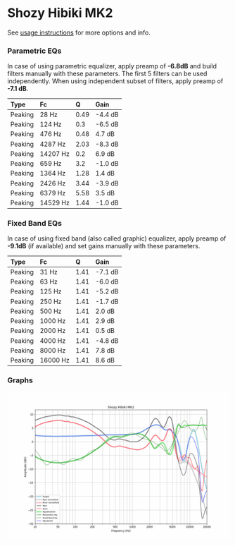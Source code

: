 # Shozy Hibiki MK2
See [usage instructions](https://github.com/jaakkopasanen/AutoEq#usage) for more options and info.

### Parametric EQs
In case of using parametric equalizer, apply preamp of **-6.8dB** and build filters manually
with these parameters. The first 5 filters can be used independently.
When using independent subset of filters, apply preamp of **-7.1 dB**.

| Type    | Fc       |    Q | Gain    |
|:--------|:---------|:-----|:--------|
| Peaking | 28 Hz    | 0.49 | -4.4 dB |
| Peaking | 124 Hz   | 0.3  | -6.5 dB |
| Peaking | 476 Hz   | 0.48 | 4.7 dB  |
| Peaking | 4287 Hz  | 2.03 | -8.3 dB |
| Peaking | 14207 Hz | 0.2  | 6.9 dB  |
| Peaking | 659 Hz   | 3.2  | -1.0 dB |
| Peaking | 1364 Hz  | 1.28 | 1.4 dB  |
| Peaking | 2426 Hz  | 3.44 | -3.9 dB |
| Peaking | 6379 Hz  | 5.58 | 3.5 dB  |
| Peaking | 14529 Hz | 1.44 | -1.0 dB |

### Fixed Band EQs
In case of using fixed band (also called graphic) equalizer, apply preamp of **-9.1dB**
(if available) and set gains manually with these parameters.

| Type    | Fc       |    Q | Gain    |
|:--------|:---------|:-----|:--------|
| Peaking | 31 Hz    | 1.41 | -7.1 dB |
| Peaking | 63 Hz    | 1.41 | -6.0 dB |
| Peaking | 125 Hz   | 1.41 | -5.2 dB |
| Peaking | 250 Hz   | 1.41 | -1.7 dB |
| Peaking | 500 Hz   | 1.41 | 2.0 dB  |
| Peaking | 1000 Hz  | 1.41 | 2.9 dB  |
| Peaking | 2000 Hz  | 1.41 | 0.5 dB  |
| Peaking | 4000 Hz  | 1.41 | -4.8 dB |
| Peaking | 8000 Hz  | 1.41 | 7.8 dB  |
| Peaking | 16000 Hz | 1.41 | 8.6 dB  |

### Graphs
![](./Shozy%20Hibiki%20MK2.png)